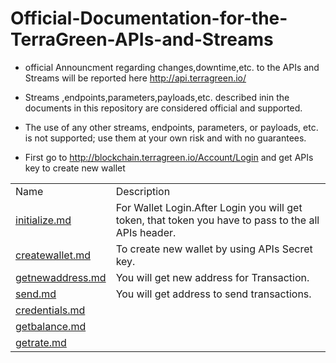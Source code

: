 # Official-Documentation-for-the-TerraGreen-APIs-and-Streams
* official Announcment regarding changes,downtime,etc. to the APIs and Streams will be reported here http://api.terragreen.io/
* Streams ,endpoints,parameters,payloads,etc. described inin the documents in this repository are considered official and supported.
* The use of any other streams, endpoints, parameters, or payloads, etc. is not supported; use them at your own risk and with no guarantees.

* First go to http://blockchain.terragreen.io/Account/Login and get APIs key to create new wallet

<table>
  
 <tr>
   <td>
     Name
    </td>
   <td>
     Description
   </td>
   </tr>
   
   <tr>
   <td>
    <a href="https://github.com/TERRAGREEN/Official-Documentation-for-the-TerraGreen-APIs-and-Streams/blob/master/initialize.md"> initialize.md</a>
    </td>
   <td>
     For Wallet Login.After Login you will get token, that token you have to pass to the all APIs header.
   </td>
   </tr>
  
  <tr>
   <td>
    <a href="https://github.com/TERRAGREEN/Official-Documentation-for-the-TerraGreen-APIs-and-Streams/blob/master/createwallet.md">createwallet.md </a>
    </td>
   <td>
     To create new wallet by using APIs Secret key.
   </td>
   </tr>
  
  <tr>
   <td>
     <a href="https://github.com/TERRAGREEN/Official-Documentation-for-the-TerraGreen-APIs-and-Streams/blob/master/getnewaddress.md">getnewaddress.md</a>
    </td>
   <td>
     You will get new address for Transaction.
   </td>
   </tr>
  
  <tr>
   <td>
      <a href="https://github.com/TERRAGREEN/Official-Documentation-for-the-TerraGreen-APIs-and-Streams/blob/master/getnewaddress.md">send.md</a>
    </td>
   <td>
     You will get address to send transactions.
   </td>
   </tr>
  
  <tr>
  <td>
     <a href="https://github.com/TERRAGREEN/Official-Documentation-for-the-TerraGreen-APIs-and-Streams/blob/master/credentials.md"> credentials.md </a> 
  </td>
                                
  <td>
  
  </td>
  </tr>
  
  <tr>
  <td>
      <a href="https://github.com/TERRAGREEN/Official-Documentation-for-the-TerraGreen-APIs-and-Streams/blob/master/getbalance.md">getbalance.md</a>
  </td>
  
  <td>

  </td>
  </tr>
 
   <tr>
  <td>
     <a href="https://github.com/TERRAGREEN/Official-Documentation-for-the-TerraGreen-APIs-and-Streams/blob/master/getrate.md">getrate.md </a>
  </td>
  
  <td>
 
  </td>
  </tr>
</table>


